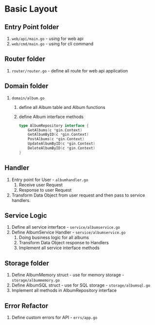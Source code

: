 # Basic Layout

## Entry Point folder

1. `web/api/main.go` - using for web api
1. `web/cmd/main.go` - using for cli command

## Router folder

1. `router/router.go` - define all route for web api application

## Domain folder

1. `domain/album.go`
    1. define all Album table and Album functions
    1. define Album interface methods

        ```go
        type AlbumRepository interface {
            GetAlbums(c *gin.Context)
            GetAlbumByID(c *gin.Context)
            PostAlbums(c *gin.Context)
            UpdateAlbumByID(c *gin.Context)
            DeleteAlbumByID(c *gin.Context)
        }
        ```

## Handler

1. Entry point for User - `albumhandler.go`
    1. Receive user Request
    1. Response to user Request
1. Transform Data Object from user request and then pass to service handlers.

## Service Logic

1. Define all service interface - `service/albumservice.go`
1. Define AlbumService Handler - `service/albumservice.go`
    1. Doing business logic for all albums
    1. Transform Data Object response to Handlers
    1. Implement all service interface methods

## Storage folder

1. Define AlbumMemory struct - use for memory storage - `storage/albummemory.go`
1. Define AlbumSQL struct - use for SQL storage - `storage/albumsql.go`
1. Implement all methods in AlbumRepository interface

## Error Refactor

1. Define custom errors for API - `errs/app.go`
